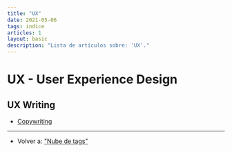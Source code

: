 ```yaml
---
title: "UX"
date: 2021-05-06
tags: indice
articles: 1
layout: basic
description: "Lista de artículos sobre: 'UX'."
---
```


# UX - User Experience Design

## UX Writing

- [Copywriting](../00/copywriting)

***

- Volver a: ["Nube de tags"](../index)
